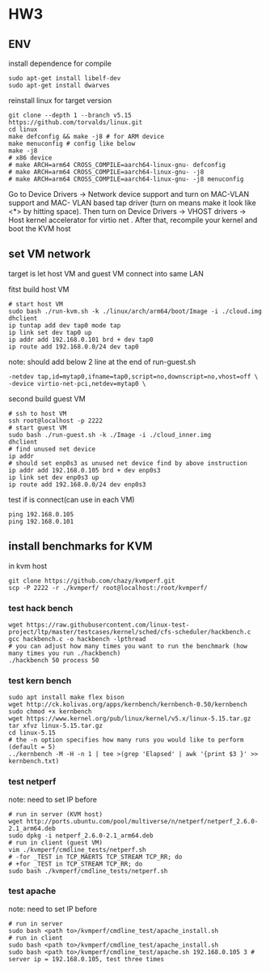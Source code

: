 # HW3

## ENV

install dependence for compile
```
sudo apt-get install libelf-dev
sudo apt-get install dwarves
```

reinstall linux for target version
```
git clone --depth 1 --branch v5.15 https://github.com/torvalds/linux.git
cd linux
make defconfig && make -j8 # for ARM device
make menuconfig # config like below
make -j8
# x86 device 
# make ARCH=arm64 CROSS_COMPILE=aarch64-linux-gnu- defconfig
# make ARCH=arm64 CROSS_COMPILE=aarch64-linux-gnu- -j8
# make ARCH=arm64 CROSS_COMPILE=aarch64-linux-gnu- -j8 menuconfig
```
Go to Device Drivers -> Network device support and turn on MAC-VLAN support and MAC-
VLAN based tap driver (turn on means make it look like <*> by hitting space). Then turn on
Device Drivers -> VHOST drivers -> Host kernel accelerator for virtio net . After that,
recompile your kernel and boot the KVM host

## set VM network

target is let host VM and guest VM connect into same LAN

fitst build host VM
```
# start host VM
sudo bash ./run-kvm.sh -k ./linux/arch/arm64/boot/Image -i ./cloud.img
dhclient
ip tuntap add dev tap0 mode tap
ip link set dev tap0 up
ip addr add 192.168.0.101 brd + dev tap0
ip route add 192.168.0.0/24 dev tap0
```
note: should add below 2 line at the end of run-guest.sh
```
-netdev tap,id=mytap0,ifname=tap0,script=no,downscript=no,vhost=off \
-device virtio-net-pci,netdev=mytap0 \
```
second build guest VM
```
# ssh to host VM
ssh root@localhost -p 2222
# start guest VM
sudo bash ./run-guest.sh -k ./Image -i ./cloud_inner.img
dhclient
# find unused net device
ip addr
# should set enp0s3 as unused net device find by above instruction
ip addr add 192.168.0.105 brd + dev enp0s3
ip link set dev enp0s3 up
ip route add 192.168.0.0/24 dev enp0s3
```
test if is connect(can use in each VM)
```
ping 192.168.0.105
ping 192.168.0.101
```

## install benchmarks for KVM
in kvm host
```
git clone https://github.com/chazy/kvmperf.git
scp -P 2222 -r ./kvmperf/ root@localhost:/root/kvmperf/
```

### test hack bench
```
wget https://raw.githubusercontent.com/linux-test-project/ltp/master/testcases/kernel/sched/cfs-scheduler/hackbench.c
gcc hackbench.c -o hackbench -lpthread
# you can adjust how many times you want to run the benchmark (how many times you run ./hackbench)
./hackbench 50 process 50
```

### test kern bench
```
sudo apt install make flex bison
wget http://ck.kolivas.org/apps/kernbench/kernbench-0.50/kernbench
sudo chmod +x kernbench
wget https://www.kernel.org/pub/linux/kernel/v5.x/linux-5.15.tar.gz
tar xfvz linux-5.15.tar.gz
cd linux-5.15
# the -n option specifies how many runs you would like to perform (default = 5)
../kernbench -M -H -n 1 | tee >(grep 'Elapsed' | awk '{print $3 }' >> kernbench.txt)
```

### test netperf

note: need to set IP before

```
# run in server (KVM host)
wget http://ports.ubuntu.com/pool/multiverse/n/netperf/netperf_2.6.0-2.1_arm64.deb
sudo dpkg -i netperf_2.6.0-2.1_arm64.deb
# run in client (guest VM)
vim ./kvmperf/cmdline_tests/netperf.sh
# -for _TEST in TCP_MAERTS TCP_STREAM TCP_RR; do
# +for _TEST in TCP_STREAM TCP_RR; do
sudo bash ./kvmperf/cmdline_tests/netperf.sh
```

### test apache

note: need to set IP before

```
# run in server
sudo bash <path to>/kvmperf/cmdline_test/apache_install.sh
# run in client
sudo bash <path to>/kvmperf/cmdline_test/apache_install.sh
sudo bash <path to>/kvmperf/cmdline_test/apache.sh 192.168.0.105 3 # server ip = 192.168.0.105, test three times
```
